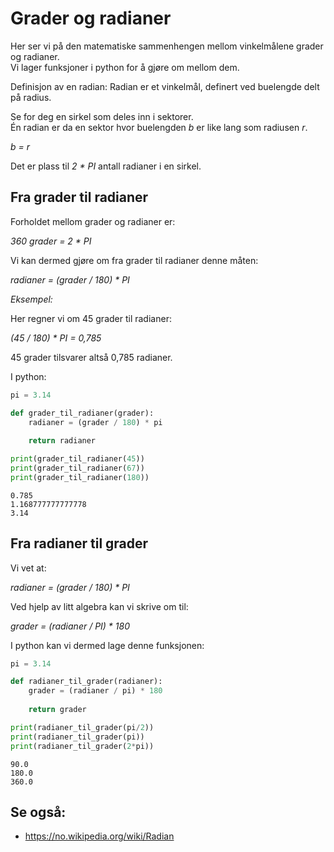 # Grader og radianer

Her ser vi på den matematiske sammenhengen mellom vinkelmålene grader og radianer.  
Vi lager funksjoner i python for å gjøre om mellom dem.

Definisjon av en radian:
Radian er et vinkelmål, definert ved buelengde delt på radius.

Se for deg en sirkel som deles inn i sektorer.  
Én radian er da en sektor hvor buelengden _b_ er like lang som radiusen _r_.

*b = r*

Det er plass til *2 * PI* antall radianer i en sirkel.


## Fra grader til radianer

Forholdet mellom grader og radianer er:

*360 grader = 2 * PI*

Vi kan dermed gjøre om fra grader til radianer denne måten:

*radianer = (grader / 180) * PI*

_Eksempel:_

Her regner vi om 45 grader til radianer:

*(45 / 180) * PI = 0,785*

45 grader tilsvarer altså 0,785 radianer.

I python:


```python
pi = 3.14

def grader_til_radianer(grader):
    radianer = (grader / 180) * pi
    
    return radianer

print(grader_til_radianer(45))
print(grader_til_radianer(67))
print(grader_til_radianer(180))
```

    0.785
    1.168777777777778
    3.14



## Fra radianer til grader

Vi vet at:

*radianer = (grader / 180) * PI*

Ved hjelp av litt algebra kan vi skrive om til:

*grader = (radianer / PI) * 180*

I python kan vi dermed lage denne funksjonen:


```python
pi = 3.14

def radianer_til_grader(radianer):
    grader = (radianer / pi) * 180
    
    return grader

print(radianer_til_grader(pi/2))
print(radianer_til_grader(pi))
print(radianer_til_grader(2*pi))
```

    90.0
    180.0
    360.0



## Se også:

 - https://no.wikipedia.org/wiki/Radian
